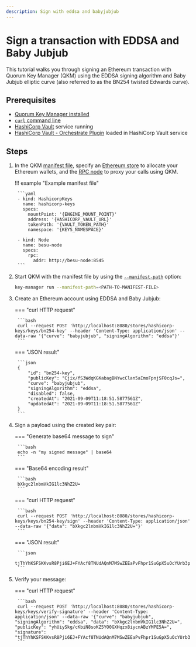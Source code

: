 ```yaml
---
description: Sign with eddsa and babyjubjub
---
```


# Sign a transaction with EDDSA and Baby Jubjub

This tutorial walks you through signing an Ethereum transaction with Quorum Key Manager (QKM) using the EDDSA signing
algorithm and Baby Jubjub elliptic curve (also referred to as the BN254 twisted Edwards curve).

## Prerequisites

- [Quorum Key Manager installed](../Get-Started/Build-From-Source.md)
- [`curl` command line](https://curl.se/download.html)
- [HashiCorp Vault](https://github.com/hashicorp/vault) service running
- [HashiCorp Vault - Orchestrate Plugin](https://github.com/ConsenSys/orchestrate-hashicorp-vault-plugin) loaded in HashiCorp Vault service

## Steps

1. In the QKM [manifest file](../HowTo/Use-Manifest-File/Overview.md), specify an
   [Ethereum store](../HowTo/Use-Manifest-File/Store.md#ethereum-store) to allocate your Ethereum wallets, and the
   [RPC node](../HowTo/Use-Manifest-File/Node.md) to proxy your calls using QKM.

    !!! example "Example manifest file"

        ```yaml
        - kind: HashicorpKeys
          name: hashicorp-keys
          specs:
            mountPoint: '{ENGINE_MOUNT_POINT}'
            address: '{HASHICORP_VAULT_URL}'
            tokenPath: '{VAULT_TOKEN_PATH}'
            namespace: '{KEYS_NAMESPACE}'

        - kind: Node
          name: besu-node
          specs:
            rpc:
              addr: http://besu-node:8545
        ```

2. Start QKM with the manifest file by using the [`--manifest-path`](../Reference/CLI/CLI-Syntax.md#manifest-path) option:

    ```bash
    key-manager run --manifest-path=<PATH-TO-MANIFEST-FILE>
    ```

3. Create an Ethereum account using EDDSA and Baby Jubjub:

    === "curl HTTP request"

        ```bash
        curl --request POST 'http://localhost:8080/stores/hashicorp-keys/keys/bn254-key' --header 'Content-Type: application/json' --data-raw '{"curve": "babyjubjub", "signingAlgorithm": "eddsa"}'
        ```

    === "JSON result"

        ```json
        {
            "id": "bn254-key",
            "publicKey": "Cjix/fS3WdqKGKabagBNYwcClan5aImoFpnjSF0cqJs=",
            "curve": "babyjubjub",
            "signingAlgorithm": "eddsa",
            "disabled": false,
            "createdAt": "2021-09-09T11:18:51.5877561Z",
            "updatedAt": "2021-09-09T11:18:51.5877561Z"
        }
        ```

4. Sign a payload using the created key pair:

    === "Generate base64 message to sign"

        ```bash
        echo -n "my signed message" | base64
        ```

    === "Base64 encoding result"

        ```bash
        bXkgc2lnbmVkIG1lc3NhZ2U=
        ```

    === "curl HTTP request"

        ```bash
        curl --request POST 'http://localhost:8080/stores/hashicorp-keys/keys/bn254-key/sign' --header 'Content-Type: application/json' --data-raw '{"data": "bXkgc2lnbmVkIG1lc3NhZ2U="}'
        ```

    === "JSON result"

        ```json
        tjThYhKSFSKKvsR8Pji6EJ+FYAcf8TNUdAQnM7MSwZEEaPvFhpr1SuGpX5uOcYUrb3pBA8cLk8xcbKtvZ56qWA==
        ```

5. Verify your message:

    === "curl HTTP request"

        ```bash
        curl --request POST 'http://localhost:8080/stores/hashicorp-keys/keys/verify-signature' --header 'Content-Type: application/json' --data-raw '{"curve": "babyjubjub", "signingAlgorithm": "eddsa", "data": "bXkgc2lnbmVkIG1lc3NhZ2U=", "publicKey": "yhUiySkg/cKbiN8soKZ5YO0GXHqzx8iycnABzYMPE5A=", "signature": "tjThYhKSFSKKvsR8Pji6EJ+FYAcf8TNUdAQnM7MSwZEEaPvFhpr1SuGpX5uOcYUrb3pBA8cLk8xcbKtvZ56qWA=="}'
        ```
